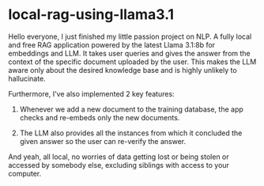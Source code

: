 # local-rag-using-llama3.1
Hello everyone,
I just finished my little passion project on NLP. A fully local and free RAG application powered by the latest Llama 3.1:8b for embeddings and LLM. It takes user queries and gives the answer from the context of the specific document uploaded by the user. This makes the LLM aware only about the desired knowledge base and is highly unlikely to hallucinate.

Furthermore, I've also implemented 2 key features:
1. Whenever we add a new document to the training database, the app checks and re-embeds only the new documents.

2. The LLM also provides all the instances from which it concluded the given answer so the user can re-verify the answer.

And yeah, all local, no worries of data getting lost or being stolen or accessed by somebody else, excluding siblings with access to your computer.
